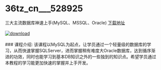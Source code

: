 # 36tz_cn___528925
三大主流数据库神速上手(MySQL、MSSQL、Oracle)
[下载地址](http://www.36tz.cn/article/528925 "下载地址")
<br/></br>[![download](http://36tz.cn/muke_img/2019_11_356-68-300x180.jpg "下载地址")](http://www.36tz.cn/article/528925 "下载地址")
<br/></br>### 课程介绍:
该课程以MySQL为起点，让学员通过一个轻量级的数据库的学习，从而快速掌握SQLServer，进而掌握稍有难度大Oracle数据库，达到循序渐进的功效，同时也能学习到基本DB知识之外的一些独到的知识点。希望学员通过本教程的学习能更加快速的掌握并上手开发。


 
